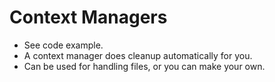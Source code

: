 # Context Managers

* See code example.
* A context manager does cleanup automatically for you.
* Can be used for handling files, or you can make your own.
